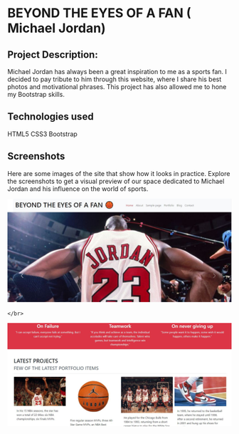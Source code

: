 

# BEYOND THE EYES OF A FAN ( Michael Jordan)


## Project Description:

Michael Jordan has always been a great inspiration to me as a sports fan. I decided to pay tribute to him through this website, where I share his best photos and motivational phrases. This project has also allowed me to hone my Bootstrap skills.

## Technologies used
HTML5
CSS3
Bootstrap 



## Screenshots

Here are some images of the site that show how it looks in practice. Explore the screenshots to get a visual preview of our space dedicated to Michael Jordan and his influence on the world of sports.

 <img
      src="/starter-code/img/Capturar.JPG"
              class="d-block w-100"
              alt="jordanwhite" />

    </br>
 <img
      src="/starter-code/img/Capturar1.JPG"
              class="d-block w-100"
              alt="jordanwhite" />
